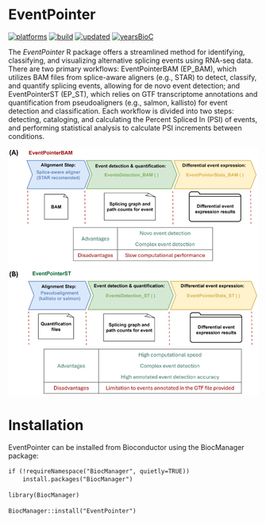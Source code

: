 # EventPointer

[![platforms](http://bioconductor.org/shields/availability/3.8/EventPointer.svg)](http://bioconductor.org/packages/release/bioc/html/EventPointer.html)
[![build](http://bioconductor.org/shields/build/release/bioc/EventPointer.svg)](http://bioconductor.org/packages/release/bioc/html/EventPointer.html)
[![updated](http://bioconductor.org/shields/lastcommit/release/bioc/EventPointer.svg)](http://bioconductor.org/packages/release/bioc/html/EventPointer.html)
[![yearsBioC](http://bioconductor.org/shields/years-in-bioc/EventPointer.svg)](http://bioconductor.org/packages/release/bioc/html/EventPointer.html)

The *EventPointer* R package offers a streamlined method for identifying, classifying, and visualizing alternative splicing events using RNA-seq data. There are two primary workflows: EventPointerBAM (EP_BAM), which utilizes BAM files from splice-aware aligners (e.g., STAR) to detect, classify, and quantify splicing events, allowing for de novo event detection; and EventPointerST (EP_ST), which relies on GTF transcriptome annotations and quantification from pseudoaligners (e.g., salmon, kallisto) for event detection and classification. Each workflow is divided into two steps: detecting, cataloging, and calculating the Percent Spliced In (PSI) of events, and performing statistical analysis to calculate PSI increments between conditions.

![**Figure 1.** EventPointer pipeline ](./vignettes/1_workflowEP.PNG)

# Installation
EventPointer can be installed from Bioconductor using the BiocManager package:

```{r, eval=FALSE}
if (!requireNamespace("BiocManager", quietly=TRUE))
    install.packages("BiocManager")

library(BiocManager)

BiocManager::install("EventPointer")
```
